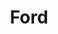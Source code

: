 ---
facebook: http://facebook.com/ford
googleplus: https://plus.google.com/+ford
instagram: http://instagram.com/ford
linkedin: https://linkedin.com/company/ford-motor-company
logohandle: ford
pinterest: https://pinterest.com/ford
sort: ford
title: Ford
twitter: https://x.com/ford
website: https://www.ford.com/
wikipedia: https://en.wikipedia.org/wiki/Ford_Motor_Company
youtube: http://youtube.com/user/ford
---